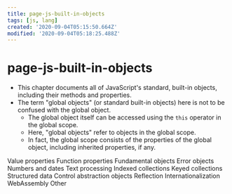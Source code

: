 ```yaml
---
title: page-js-built-in-objects
tags: [js, lang]
created: '2020-09-04T05:15:50.664Z'
modified: '2020-09-04T05:18:25.488Z'
---
```


# page-js-built-in-objects

- This chapter documents all of JavaScript's standard, built-in objects, including their methods and properties.
- The term "global objects" (or standard built-in objects) here is not to be confused with the global object. 
  - The global object itself can be accessed using the `this` operator in the global scope. 
  - Here, "global objects" refer to objects in the global scope.
  - In fact, the global scope consists of the properties of the global object, including inherited properties, if any.

Value properties
Function properties
Fundamental objects
Error objects
Numbers and dates
Text processing
Indexed collections
Keyed collections
Structured data
Control abstraction objects
Reflection
Internationalization
WebAssembly
Other
